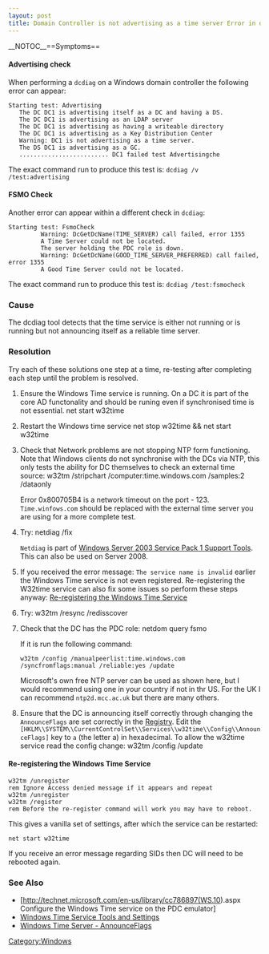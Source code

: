 ```yaml
---
layout: post 
title: Domain Controller is not advertising as a time server Error in dcdiag (Windows)
---
```


\_\_NOTOC\_\_==Symptoms==

#### Advertising check

When performing a `dcdiag` on a Windows domain controller the following
error can appear:

    Starting test: Advertising
       The DC DC1 is advertising itself as a DC and having a DS.
       The DC DC1 is advertising as an LDAP server
       The DC DC1 is advertising as having a writeable directory
       The DC DC1 is advertising as a Key Distribution Center
       Warning: DC1 is not advertising as a time server.
       The DS DC1 is advertising as a GC.
       ......................... DC1 failed test Advertisingche

The exact command run to produce this test is:
`dcdiag /v /test:advertising`

#### FSMO Check

Another error can appear within a different check in `dcdiag`:

    Starting test: FsmoCheck
             Warning: DcGetDcName(TIME_SERVER) call failed, error 1355
             A Time Server could not be located.
             The server holding the PDC role is down.
             Warning: DcGetDcName(GOOD_TIME_SERVER_PREFERRED) call failed, error 1355
             A Good Time Server could not be located.

The exact command run to produce this test is: `dcdiag /test:fsmocheck`

### Cause

The dcdiag tool detects that the time service is either not running or
is running but not announcing itself as a reliable time server.

### Resolution

Try each of these solutions one step at a time, re-testing after
completing each step until the problem is resolved.

1.  Ensure the Windows Time service is running. On a DC it is part of
    the core AD functonality and should be runing even if synchronised
    time is not essential.
        net start w32time

2.  Restart the Windows time service
        net stop w32time && net start w32time

3.  Check that Network problems are not stopping NTP form functioning.
    Note that Windows clients do not synchronise with the DCs via NTP,
    this only tests the ability for DC themselves to check an external
    time source:
        w32tm /stripchart /computer:time.windows.com /samples:2 /dataonly

    Error 0x800705B4 is a network timeout on the port - 123.
    `Time.winfows.com` should be replaced with the external time server
    you are using for a more complete test.

4.  Try:
         netdiag /fix

    `Netdiag` is part of [Windows Server 2003 Service Pack 1 Support
    Tools](http://support.microsoft.com/kb/892777). This can also be
    used on Server 2008.

5.  If you received the error message: `The service name is invalid`
    earlier the Windows Time service is not even registered.
    Re-registering the W32time service can also fix some issues so
    perform these steps anyway: [Re-registering the Windows Time
    Service](Domain_Controller_is_not_advertising_as_a_time_server_Error_in_dcdiag_(Windows)#Re-registering_the_Windows_Time_Service "wikilink")
6.  Try:
        w32tm /resync /redisscover

7.  Check that the DC has the PDC role:
        netdom query fsmo

    If it is run the following command:

        w32tm /config /manualpeerlist:time.windows.com /syncfromflags:manual /reliable:yes /update

    Microsoft\'s own free NTP server can be used as shown here, but I
    would recommend using one in your country if not in thr US. For the
    UK I can recommend `ntp2d.mcc.ac.uk` but there are many others.

8.  Ensure that the DC is announcing itself correctly through changing
    the `AnnounceFlags` are set correctly in the
    [Registry](Registry "wikilink"). Edit the
    `[HKLM\\SYSTEM\\CurrentControlSet\\Services\\w32time\\Config\\AnnounceFlags]`
    key to `a` (the letter a) in hexadecimal. To allow the w32time
    service read the config change:
        w32tm /config /update

#### Re-registering the Windows Time Service

    w32tm /unregister
    rem Ignore Access denied message if it appears and repeat
    w32tm /unregister
    w32tm /register
    rem Before the re-register command will work you may have to reboot.

This gives a vanilla set of settings, after which the service can be
restarted:

    net start w32time

If you receive an error message regarding SIDs then DC will need to be
rebooted again.

### See Also

-   \[<http://technet.microsoft.com/en-us/library/cc786897(WS.10>).aspx
    Configure the Windows Time service on the PDC emulator\]
-   [Windows Time Service Tools and
    Settings](http://go.microsoft.com/fwlink/?LinkId=42984)
-   [Windows Time Server -
    AnnounceFlags](http://www.experts-exchange.com/Hardware/Servers/Q_23905283.html)

[Category:Windows](Category:Windows "wikilink")
